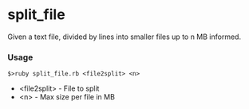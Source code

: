 # split_file

Given a text file, divided by lines into smaller files up to n MB informed.

### Usage

```shell
$>ruby split_file.rb <file2split> <n>
```

- \<file2split\> - File to split
- \<n\> - Max size per file in MB

